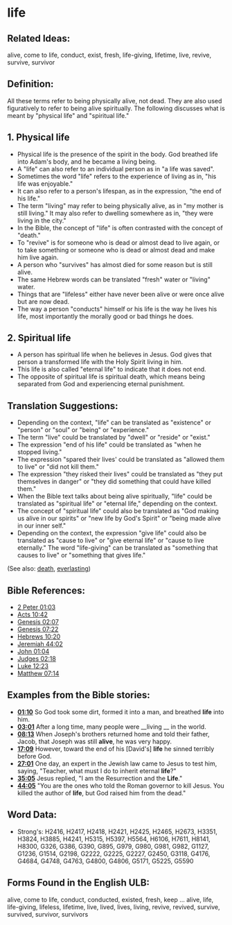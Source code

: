 # life

## Related Ideas:

alive, come to life, conduct, exist, fresh, life-giving, lifetime, live, revive, survive, survivor

## Definition:

All these terms refer to being physically alive, not dead. They are also used figuratively to refer to being alive spiritually. The following discusses what is meant by "physical life" and "spiritual life."

## 1. Physical life

* Physical life is the presence of the spirit in the body. God breathed life into Adam's body, and he became a living being.
* A "life" can also refer to an individual person as in "a life was saved".
* Sometimes the word "life" refers to the experience of living as in, "his life was enjoyable."
* It can also refer to a person's lifespan, as in the expression, "the end of his life."
* The term "living" may refer to being physically alive, as in "my mother is still living." It may also refer to dwelling somewhere as in, "they were living in the city."
* In the Bible, the concept of "life" is often contrasted with the concept of "death."
* To "revive" is for someone who is dead or almost dead to live again, or to take something or someone who is dead or almost dead and make him live again.
* A person who "survives" has almost died for some reason but is still alive.
* The same Hebrew words can be translated "fresh" water or "living" water.
* Things that are "lifeless" either have never been alive or were once alive but are now dead.
* The way a person "conducts" himself or his life is the way he lives his life, most importantly the morally good or bad things he does.

## 2. Spiritual life

* A person has spiritual life when he believes in Jesus. God gives that person a transformed life with the Holy Spirit living in him.
* This life is also called "eternal life" to indicate that it does not end.
* The opposite of spiritual life is spiritual death, which means being separated from God and experiencing eternal punishment.

## Translation Suggestions:

* Depending on the context, "life" can be translated as "existence" or "person" or "soul" or "being" or "experience."
* The term "live" could be translated by "dwell" or "reside" or "exist."
* The expression "end of his life" could be translated as "when he stopped living."
* The expression "spared their lives' could be translated as "allowed them to live" or "did not kill them."
* The expression "they risked their lives" could be translated as "they put themselves in danger" or "they did something that could have killed them."
* When the Bible text talks about being alive spiritually, "life" could be translated as "spiritual life" or "eternal life," depending on the context.
* The concept of "spiritual life" could also be translated as "God making us alive in our spirits" or "new life by God's Spirit" or "being made alive in our inner self."
* Depending on the context, the expression "give life" could also be translated as "cause to live" or "give eternal life" or "cause to live eternally." The word "life-giving" can be translated as "something that causes to live" or "something that gives life."

(See also: [death](../other/death.md), [everlasting](../kt/eternity.md))

## Bible References:

* [2 Peter 01:03](rc://en/tn/help/2pe/01/03)
* [Acts 10:42](rc://en/tn/help/act/10/42)
* [Genesis 02:07](rc://en/tn/help/gen/02/07)
* [Genesis 07:22](rc://en/tn/help/gen/07/22)
* [Hebrews 10:20](rc://en/tn/help/heb/10/20)
* [Jeremiah 44:02](rc://en/tn/help/jer/44/02)
* [John 01:04](rc://en/tn/help/jhn/01/04)
* [Judges 02:18](rc://en/tn/help/jdg/02/18)
* [Luke 12:23](rc://en/tn/help/luk/12/23)
* [Matthew 07:14](rc://en/tn/help/mat/07/14)

## Examples from the Bible stories:

* __[01:10](rc://en/tn/help/obs/01/10)__ So God took some dirt, formed it into a man, and breathed __life__ into him.
* __[03:01](rc://en/tn/help/obs/03/01)__ After a long time, many people were __living __ in the world.
* __[08:13](rc://en/tn/help/obs/08/13)__ When Joseph's brothers returned home and told their father, Jacob, that Joseph was still __alive__, he was very happy.
* __[17:09](rc://en/tn/help/obs/17/09)__ However, toward the end of his [David's] __life__ he sinned terribly before God.
* __[27:01](rc://en/tn/help/obs/27/01)__ One day, an expert in the Jewish law came to Jesus to test him, saying, "Teacher, what must I do to inherit eternal __life__?"
* __[35:05](rc://en/tn/help/obs/35/05)__ Jesus replied, "I am the Resurrection and the __Life__."
* __[44:05](rc://en/tn/help/obs/44/05)__ "You are the ones who told the Roman governor to kill Jesus. You killed the author of __life__, but God raised him from the dead."

## Word Data:

* Strong's: H2416, H2417, H2418, H2421, H2425, H2465, H2673, H3351, H3824, H3885, H4241, H5315, H5397, H5564, H6106, H7611, H8141, H8300, G326, G386, G390, G895, G979, G980, G981, G982, G1127, G1236, G1514, G2198, G2222, G2225, G2227, G2450, G3118, G4176, G4684, G4748, G4763, G4800, G4806, G5171, G5225, G5590

## Forms Found in the English ULB:

alive, come to life, conduct, conducted, existed, fresh, keep ... alive, life, life-giving, lifeless, lifetime, live, lived, lives, living, revive, revived, survive, survived, survivor, survivors


